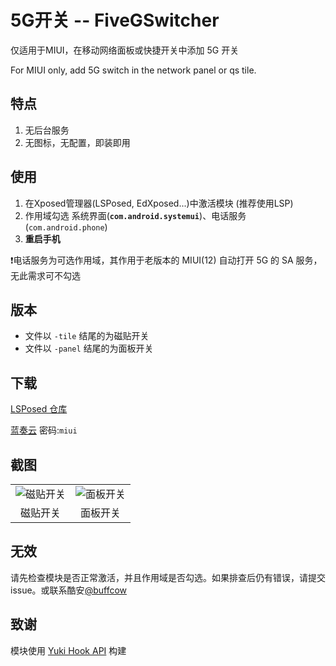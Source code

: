 # 5G开关 -- FiveGSwitcher

仅适用于MIUI，在移动网络面板或快捷开关中添加 5G 开关

For MIUI only, add 5G switch in the network panel or qs tile.

## 特点

1. 无后台服务
2. 无图标，无配置，即装即用

## 使用

1. 在Xposed管理器(LSPosed, EdXposed...)中激活模块 (推荐使用LSP)
2. 作用域勾选 系统界面(**`com.android.systemui`**)、电话服务(`com.android.phone`)
3. **重启手机**

❗电话服务为可选作用域，其作用于老版本的 MIUI(12) 自动打开 5G 的 SA 服务，无此需求可不勾选

## 版本

- 文件以 `-tile` 结尾的为磁贴开关
- 文件以 `-panel` 结尾的为面板开关

## 下载

[LSPosed 仓库](https://github.com/Xposed-Modules-Repo/com.qingyu.mi5g/releases)

[蓝奏云](https://qyma.lanzout.com/b051np9gf) 密码:`miui`

## 截图

<table>
  <tr>
    <td>
      <img src="https://user-images.githubusercontent.com/42611305/236685136-788c230f-e21c-4083-aeb3-78d21616b481.png" alt="磁贴开关" />
    </td>
    <td>
      <img src="https://user-images.githubusercontent.com/42611305/236685166-9934747c-c98a-43a2-9301-2e82b0c82607.png" alt="面板开关" />
    </td>
  </tr>
  <tr>
    <td align="center">
      磁贴开关
    </td>
    <td align="center">
      面板开关
    </td>
  </tr>
</table>

## 无效

请先检查模块是否正常激活，并且作用域是否勾选。如果排查后仍有错误，请提交issue。或联系酷安[@buffcow](http://www.coolapk.com/u/1188320)

## 致谢

模块使用 [Yuki Hook API](https://github.com/fankes/YukiHookAPI) 构建
